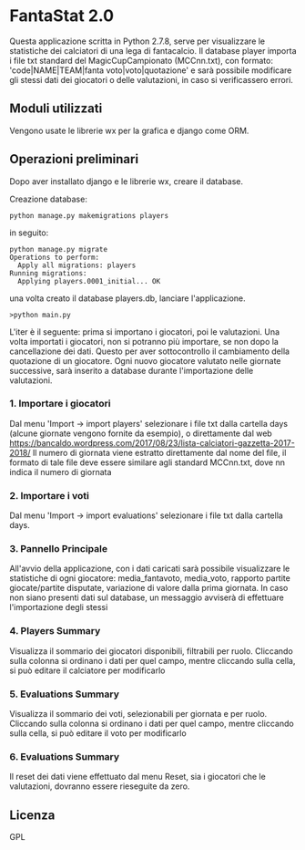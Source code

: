# FantaStat 2.0

Questa applicazione scritta in Python 2.7.8, serve per visualizzare le statistiche
dei calciatori di una lega di fantacalcio.
Il database player importa i file txt standard del MagicCupCampionato (MCCnn.txt),
con formato:
    'code|NAME|TEAM|fanta voto|voto|quotazione'
e sarà possibile modificare gli stessi dati dei giocatori o delle valutazioni,
in caso si verificassero errori.

## Moduli utilizzati

Vengono usate le librerie wx per la grafica e django come ORM.

## Operazioni preliminari

Dopo aver installato django e le librerie wx, creare il database.

Creazione database:

```
python manage.py makemigrations players
```

in seguito:

```
python manage.py migrate
Operations to perform:
  Apply all migrations: players
Running migrations:
  Applying players.0001_initial... OK
```

una volta creato il database players.db, lanciare l'applicazione.

```
>python main.py
```

L'iter è il seguente:
prima si importano i giocatori, poi le valutazioni.
Una volta importati i giocatori, non si potranno più importare, se non 
dopo la cancellazione dei dati. Questo per aver sottocontrollo il
cambiamento della quotazione di un giocatore. Ogni nuovo giocatore valutato
nelle giornate successive, sarà inserito a database durante l'importazione
delle valutazioni.


### 1. Importare i giocatori

Dal menu 'Import -> import players' selezionare i file txt dalla cartella days 
(alcune giornate vengono fornite da esempio), o direttamente dal web
https://bancaldo.wordpress.com/2017/08/23/lista-calciatori-gazzetta-2017-2018/
Il numero di giornata viene estratto direttamente dal nome del file,
il formato di tale file deve essere similare agli standard MCCnn.txt, dove
nn indica il numero di giornata


### 2. Importare i voti

Dal menu 'Import -> import evaluations' selezionare i file txt dalla cartella days.

### 3. Pannello Principale

All'avvio della applicazione, con i dati caricati sarà possibile visualizzare le
statistiche di ogni giocatore: media_fantavoto, media_voto, rapporto partite giocate/partite 
disputate, variazione di valore dalla prima giornata. In caso non siano presenti dati sul 
database, un messaggio avviserà di effettuare l'importazione degli stessi

### 4. Players Summary

Visualizza il sommario dei giocatori disponibili, filtrabili per ruolo.
Cliccando sulla colonna si ordinano i dati per quel campo, mentre
cliccando sulla cella, si può editare il calciatore per modificarlo

### 5. Evaluations Summary

Visualizza il sommario dei voti, selezionabili per giornata e per ruolo.
Cliccando sulla colonna si ordinano i dati per quel campo, mentre
cliccando sulla cella, si può editare il voto per modificarlo

### 6. Evaluations Summary

Il reset dei dati viene effettuato dal menu Reset, sia i giocatori che
le valutazioni, dovranno essere rieseguite da zero.

## Licenza

GPL
